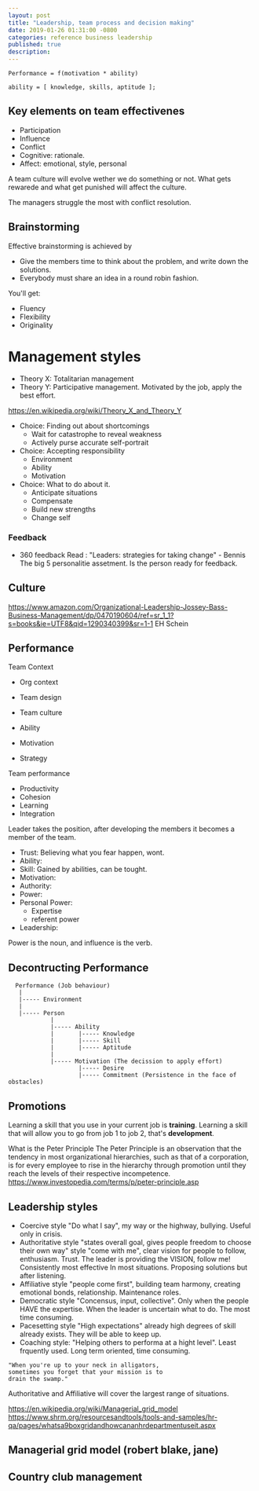 ```yaml
---
layout: post
title: "Leadership, team process and decision making"
date: 2019-01-26 01:31:00 -0800
categories: reference business leadership
published: true
description:
---
```


```
Performance = f(motivation * ability)

ability = [ knowledge, skills, aptitude ];
```

## Key elements on team effectivenes

- Participation
- Influence
- Conflict
 - Cognitive: rationale.
 - Affect: emotional, style, personal

A team culture will evolve wether we do something or not. What gets rewarede and what get punished will affect the culture.

The managers struggle the most with conflict resolution.

## Brainstorming

Effective brainstorming is achieved by

- Give the members time to think about the problem, and write down the solutions.
- Everybody must share an idea in a round robin fashion.

You'll get:

- Fluency
- Flexibility
- Originality

# Management styles
* Theory X: Totalitarian management
* Theory Y: Participative management. Motivated by the job, apply the best effort.

https://en.wikipedia.org/wiki/Theory_X_and_Theory_Y

* Choice: Finding out about shortcomings
  * Wait for catastrophe to reveal weakness
  * Actively purse accurate self-portrait
* Choice: Accepting responsibility
  * Environment
  * Ability
  * Motivation
* Choice: What to do about it.
  * Anticipate situations
  * Compensate
  * Build new strengths
  * Change self

### Feedback
* 360 feedback
Read : "Leaders: strategies for taking change" - Bennis
The big 5 personalitie assetment.
Is the person ready for feedback.

## Culture
https://www.amazon.com/Organizational-Leadership-Jossey-Bass-Business-Management/dp/0470190604/ref=sr_1_1?s=books&ie=UTF8&qid=1290340399&sr=1-1
EH Schein

## Performance
Team Context
* Org context
* Team design
* Team culture

* Ability
* Motivation
* Strategy

Team performance
* Productivity
* Cohesion
* Learning
* Integration

Leader takes the position, after developing the members it becomes a member of the team.

* Trust: Believing what you fear happen, wont.
* Ability:
* Skill: Gained by abilities, can be tought.
* Motivation:
* Authority:
* Power:
* Personal Power:
  * Expertise
  * referent power
* Leadership:

Power is the noun, and influence is the verb.

## Decontructing Performance
```
  Performance (Job behaviour)
   |
   |----- Environment
   |
   |----- Person
            |
            |----- Ability
            |       |----- Knowledge
            |       |----- Skill
            |       |----- Aptitude
            |
            |----- Motivation (The decission to apply effort)
                    |----- Desire
                    |----- Commitment (Persistence in the face of obstacles)
```

## Promotions

Learning a skill that you use in your current job is **training**.
Learning a skill that will allow you to go from job 1 to job 2, that's **development**.

What is the Peter Principle
The Peter Principle is an observation that the tendency in most organizational hierarchies, such as that of a corporation, is for every employee to rise in the hierarchy through promotion until they reach the levels of their respective incompetence.
https://www.investopedia.com/terms/p/peter-principle.asp

## Leadership styles
* Coercive style "Do what I say", my way or the highway, bullying. Useful only in crisis.
* Authoritative style "states overall goal, gives people freedom to choose their own way" style "come with me", clear vision for people to follow, enthusiasm. Trust. The leader is providing the VISION, follow me! Consistently most effective In most situations.  Proposing solutions but after listening.
* Affiliative style "people come first", building team harmony, creating emotional bonds, relationship. Maintenance roles.
* Democratic style "Concensus, input, collective". Only when the people HAVE the expertise. When the leader is uncertain what to do. The most time consuming.
* Pacesetting style "High expectations" already high degrees of skill already exists. They will be able to keep up.
* Coaching style: "Helping others to performa at a hight level". Least frquently used. Long term oriented, time consuming.


```
"When you're up to your neck in alligators,
sometimes you forget that your mission is to 
drain the swamp."
```

Authoritative and Affiliative will cover the largest range of situations.

https://en.wikipedia.org/wiki/Managerial_grid_model
https://www.shrm.org/resourcesandtools/tools-and-samples/hr-qa/pages/whatsa9boxgridandhowcananhrdepartmentuseit.aspx

## Managerial grid model (robert blake, jane)
## Country club management


